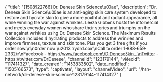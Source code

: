 {
    "title": "[1508522766] Dr. Denese Skin Science\u00ae",
    "description": "Dr. Denese Skin Science\u00ae is an anti-aging skin care system developed to restore and hydrate skin to give a more youthful and radiant appearance, all while winning the war against wrinkles. Leeza Gibbons hosts the infomercial and meets everyday women who share their stories and triumphs on the war against wrinkles using Dr. Denese Skin Science. The Maximum Results Collection includes 4 hydrating products to address the wrinkles and improve firmness, texture and skin tone. Plus you get 3 free gifts if you order now.\n\nOrder now \u2013 trydrd.com\nCall to order 1-888-659-2332\n\nFacebook - https:\/\/www.facebook.com\/DrDeneseSkin...\nTwitter - https:\/\/twitter.com\/DrDenese",
    "channelid": "123179144",
    "videoid": "117414327",
    "date_created": "1453833502",
    "date_modified": "1505166573",
    "type": "captivate",
    "layout": "channelVideo",
    "url": "\/hsn-network\/dr-denese-skin-science\/123179144-117414327"
}